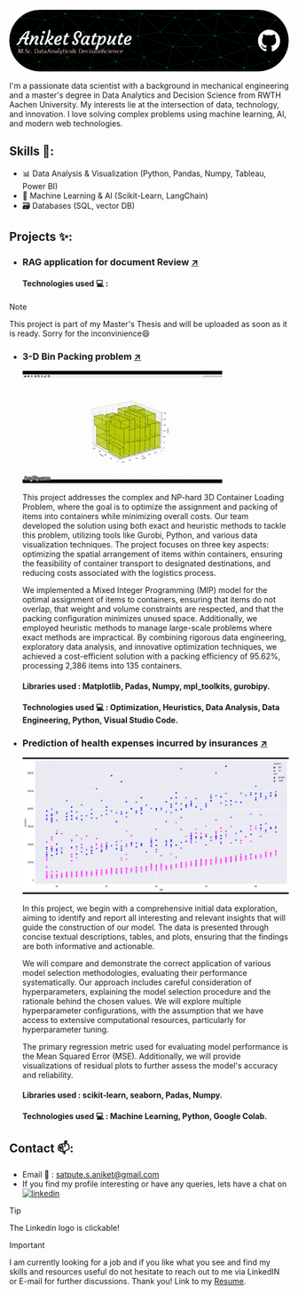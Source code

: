 ![](https://github.com/Satpute-Aniket/Satpute-Aniket/blob/main/github-header-image.png)

I'm a passionate data scientist with a background in mechanical engineering and a master's degree in Data Analytics and Decision Science from RWTH Aachen University. My interests lie at the intersection of data, technology, and innovation. I love solving complex problems using machine learning, AI, and modern web technologies.

## Skills 🧰: 
- 📊 Data Analysis & Visualization (Python, Pandas, Numpy, Tableau, Power BI)
- 🧠 Machine Learning & AI (Scikit-Learn, LangChain)
- 🗃️ Databases (SQL, vector DB) 

## Projects ✨:
- ### RAG application for document Review [↗️]()

  

  #### Technologies used 💻 :

>[!Note]
  >This project is part of my Master's Thesis and will be uploaded as soon as it is ready. Sorry for the inconvinience😄
  
- ### 3-D Bin Packing problem [↗️](https://github.com/Satpute-Aniket/3DPacking)

  ![](https://github.com/Satpute-Aniket/Satpute-Aniket/blob/main/90uxmh.gif)

  This project addresses the complex and NP-hard 3D Container Loading Problem, where the goal is to optimize the assignment and packing of items into containers while minimizing overall costs. Our team developed the solution using both exact and heuristic methods to tackle this problem, utilizing tools like Gurobi, Python, and various data visualization techniques. The project focuses on three key aspects: optimizing the spatial arrangement of items within containers, ensuring the feasibility of container transport to designated destinations, and reducing costs associated with the logistics process.

  We implemented a Mixed Integer Programming (MIP) model for the optimal assignment of items to containers, ensuring that items do not overlap, that weight and volume constraints are respected, and that the packing configuration minimizes unused space. Additionally, we employed heuristic methods to manage large-scale problems where exact methods are impractical. By combining rigorous data engineering, exploratory data analysis, and innovative optimization techniques, we achieved a cost-efficient solution with a packing efficiency of 95.62%, processing 2,386 items into 135 containers.

  #### Libraries used : Matplotlib, Padas, Numpy, mpl_toolkits, gurobipy.
  #### Technologies used 💻 : Optimization, Heuristics, Data Analysis, Data Engineering, Python, Visual Studio Code.

- ### Prediction of health expenses incurred by insurances [↗️](https://github.com/Satpute-Aniket/Health-insurance-prediction)

  ![](https://github.com/Satpute-Aniket/Satpute-Aniket/blob/main/ezgif.com-animated-gif-maker.gif)

  In this project, we begin with a comprehensive initial data exploration, aiming to identify and report all interesting and relevant insights that will guide the construction of our model. The data is presented through concise textual descriptions, tables, and plots, ensuring that the findings are both informative and actionable.

  We will compare and demonstrate the correct application of various model selection methodologies, evaluating their performance systematically. Our approach includes careful consideration of hyperparameters, explaining the model selection procedure and the rationale behind the chosen values. We will explore multiple hyperparameter configurations, with the assumption that we have access to extensive computational resources, particularly for hyperparameter tuning.

  The primary regression metric used for evaluating model performance is the Mean Squared Error (MSE). Additionally, we will provide visualizations of residual plots to further assess the model's accuracy and reliability.

  #### Libraries used : scikit-learn, seaborn, Padas, Numpy.
  #### Technologies used 💻 : Machine Learning, Python, Google Colab.
  
## Contact 📫:
- Email :email: : satpute.s.aniket@gmail.com
- If you find my profile interesting or have any queries, lets have a chat on [<img src='https://cdn.jsdelivr.net/npm/simple-icons@3.0.1/icons/linkedin.svg' alt='linkedin' height='20'>](https://www.linkedin.com/in/aniketsatpute174/)
>[!Tip]
>The Linkedin logo is clickable!
    
>[!IMPORTANT]
>I am currently looking for a job and if you like what you see and find my skills and resources useful do not hesitate to reach out to me via LinkedIN or E-mail for further discussions.
>Thank you!
>  Link to my [Resume](https://github.com/Satpute-Aniket/Satpute-Aniket/blob/main/Aniket_CV.pdf). 
